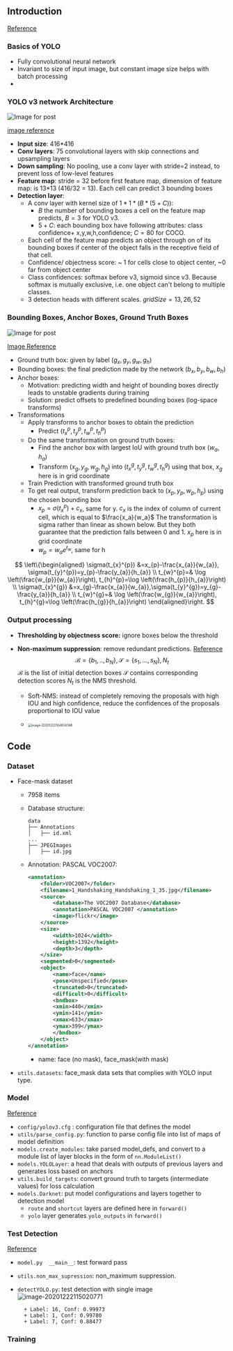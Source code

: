 

## Introduction

[Reference](https://medium.com/paperspace/tutorial-on-implementing-yolo-v3-from-scratch-in-pytorch-part-1-a0054d38ec78)

### Basics of YOLO

+ Fully convolutional neural network
+ Invariant to size of input image, but constant image size helps with batch processing
+ 

### YOLO v3 network Architecture

![Image for post](https://miro.medium.com/max/2376/1*d4Eg17IVJ0L41e7CTWLLSg.png)

[image reference](https://towardsdatascience.com/yolo-v3-object-detection-53fb7d3bfe6b)

+ **Input size**: 416*416
+ **Conv layers**: 75 convolutional layers with skip connections and upsampling layers
+ **Down sampling**: No pooling, use a conv layer with stride=2 instead, to prevent loss of low-level features
+ **Feature map**: stride = 32 before first feature map, dimension of feature map: is 13*13 (416/32 = 13). Each cell can predict 3 bounding boxes
+ **Detection layer**: 
  + A conv layer with kernel size of $1*1*(B*(5+C))$: 
    + $B$ the number of bounding boxes a cell on the feature map predicts, $B=3$ for YOLO v3.
    + $5+C$: each bounding box have following attributes: class confidence+ x,y,w,h,confidence; $C=80$ for COCO.
  + Each cell of the feature map predicts an object through on of its bounding boxes if center of the object falls in the receptive field of that cell.
  + Confidence/ objectness score: ~ 1 for cells close to object center, ~0 far from object center
  + Class confidences: softmax before v3, sigmoid since v3.  Because softmax is mutually exclusive, i.e. one object can't belong to multiple classes.
  + 3 detection heads with different scales. $gridSize = 13, 26, 52$

### Bounding Boxes, Anchor Boxes, Ground Truth Boxes

![Image for post](https://miro.medium.com/max/736/1*a7seKlMjTN4yXvmTcTuVSw.png)

[Image Reference](https://arxiv.org/abs/1804.02767)

+ Ground truth box: given by label ($g_x, g_y, g_w, g_h$)
+ Bounding boxes: the final prediction made by the network ($b_x, b_y, b_w, b_h$)
+ Anchor boxes: 
  + Motivation: predicting width and height of bounding boxes directly leads to unstable gradients during training
  + Solution:  predict offsets to predefined bounding boxes (log-space transforms)
+ Transformations
  + Apply transforms to anchor boxes to obtain the prediction
    + Predict ($t_x^p, t_y^p, t_w^p, t_h^p$)
  + Do the same transformation on ground truth boxes:
    + Find the anchor box with largest IoU with ground truth box $(w_a, h_a)$
    + Transform ($x_g, y_g, w_g, h_g$) into ($t_x^g, t_y^g, t_w^g, t_h^g$) using that box,  $x_g$ here is in grid coordinate
  + Train Prediction with transformed ground truth box
  + To get real output, transform prediction back to  ($x_p, y_p, w_p, h_p$)  using the chosen bounding box
    + $x_p=\sigma\left(t_{x}^p\right)+c_x$, same for y. $c_x$ is the index of column of current cell, which is equal to $\frac{x_a}{w_a}$ The transformation is sigma rather than linear as shown below. But they both guarantee that the prediction falls between 0 and 1. $x_p$ here is in grid coordinate
    + $w_{p} = w_a e^{t_{w}}$, same for h

$$
\left\{\begin{aligned}
\sigma(t_{x}^{p}) &=x_{p}-\frac{x_{a}}{w_{a}}, \sigma(t_{y}^{p})=y_{p}-\frac{y_{a}}{h_{a}} \\
t_{w}^{p}=& \log \left(\frac{w_{p}}{w_{a}}\right), t_{h}^{p}=\log \left(\frac{h_{p}}{h_{a}}\right) \\
\sigma(t_{x}^{g}) &=x_{g}-\frac{x_{a}}{w_{a}},\sigma(t_{y}^{g})=y_{g}-\frac{y_{a}}{h_{a}} \\
t_{w}^{g}=& \log \left(\frac{w_{g}}{w_{a}}\right), t_{h}^{g}=\log \left(\frac{h_{g}}{h_{a}}\right)
\end{aligned}\right.
$$

### Output processing

+ **Thresholding by objectness score:** ignore boxes below the threshold

+ **Non-maximum suppression**: remove redundant predictions. [Reference](https://towardsdatascience.com/non-maximum-suppression-nms-93ce178e177c)
  $$
  \mathcal{B}=\left\{b_{1}, . ., b_{N}\right\}, \mathcal{S}=\left\{s_{1}, \ldots, s_{N}\right\}, N_{t}
  $$
  $\mathcal{B}$ is the list of initial detection boxes $\mathcal{S}$ contains corresponding detection scores $N_{t}$ is the $\mathrm{NMS}$ threshold. 

  + Soft-NMS: instead of completely removing the proposals with high IOU and high confidence, reduce the confidences of the proposals proportional to IOU value

  + <img src="../../attachments/image-20201222104834398.png" alt="image-20201222104834398" style="zoom: 50%;" />

  

## Code

### Dataset

+ Face-mask dataset

  + 7958 items

  + Database structure:

    ```
    data
    ├── Annotations
    │   ├── id.xml
    ...
    ├── JPEGImages
    │   ├── id.jpg
    ```

  + Annotation: PASCAL VOC2007:

    ```xml
    <annotation>
        <folder>VOC2007</folder>
        <filename>1_Handshaking_Handshaking_1_35.jpg</filename>
        <source>
            <database>The VOC2007 Database</database>
            <annotation>PASCAL VOC2007 </annotation>
            <image>flickr</image>
        </source>
        <size>
            <width>1024</width>
            <height>1392</height>
            <depth>3</depth>
        </size>
        <segmented>0</segmented>
        <object>
        	<name>face</name>
        	<pose>Unspecified</pose>
        	<truncated>0</truncated>
        	<difficult>0</difficult>
            <bndbox>
            <xmin>440</xmin>
            <ymin>141</ymin>
            <xmax>633</xmax>
            <ymax>399</ymax>
            </bndbox>
        </object>
    </annotation>
    ```

    + name: face (no mask), face_mask(with mask)

+ `utils.datasets`: face_mask data sets that complies with YOLO input type.

### Model

[Reference](https://blog.paperspace.com/how-to-implement-a-yolo-v3-object-detector-from-scratch-in-pytorch-part-2/)

+ `config/yolov3.cfg` : configuration file that defines the model
+ `utils/parse_config.py`: function to parse config file into list of maps of model definition
+ `models.create_modules`: take parsed model_defs, and convert to a module list of layer blocks in the form of `nn.ModuleList()`
+ `models.YOLOLayer`: a head that deals with outputs of previous layers and generates loss based on anchors
+ `utils.build_targets`: convert ground truth to targets (intermediate values) for loss calculation
+ `models.Darknet`: put model configurations and layers together to detection model
  + `route` and `shortcut` layers are defined here in `forward()`
  + `yolo` layer generates `yolo_outputs` in `forward()`



### Test Detection

[Reference](https://blog.paperspace.com/how-to-implement-a-yolo-v3-object-detector-from-scratch-in-pytorch-part-3/)

+ `model.py  __main__`: test forward pass

+ `utils.non_max_supression`: non_maximum suppression. 

+ `detectYOLO.py`: test detection with single image
  ![image-20201222115020771](../../attachments/image-20201222115020771.png)

  ```
  	+ Label: 16, Conf: 0.99973
  	+ Label: 1, Conf: 0.99780
  	+ Label: 7, Conf: 0.88477
  ```

  



### Training



